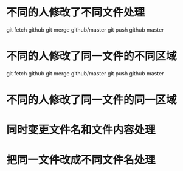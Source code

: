 # 不同的人修改了不同文件处理
git fetch github
git merge github/master
git push github master

# 不同的人修改了同一文件的不同区域
git fetch github
git merge github/master
git push github master

# 不同的人修改了同一文件的同一区域

# 同时变更文件名和文件内容处理

# 把同一文件改成不同文件名处理